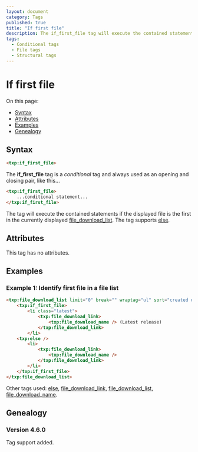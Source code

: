 ```yaml
---
layout: document
category: Tags
published: true
title: "If first file"
description: The if_first_file tag will execute the contained statements if the displayed file is the first in the currently displayed file download list.
tags:
  - Conditional tags
  - File tags
  - Structural tags
---
```


# If first file

On this page:

* [Syntax](#syntax)
* [Attributes](#attributes)
* [Examples](#examples)
* [Genealogy](#genealogy)

## Syntax

~~~ html
<txp:if_first_file>
~~~

The **if_first_file** tag is a *conditional* tag and always used as an opening and closing pair, like this...

~~~ html
<txp:if_first_file>
    ...conditional statement...
</txp:if_first_file>
~~~

The tag will execute the contained statements if the displayed file is the first in the currently displayed [file_download_list](file_download-list). The tag supports [else](else).

## Attributes

This tag has no attributes.

## Examples

### Example 1: Identify first file in a file list

~~~ html
<txp:file_download_list limit="0" break="" wraptag="ul" sort="created desc">
    <txp:if_first_file>
        <li class="latest">
            <txp:file_download_link>
                <txp:file_download_name /> (Latest release)
            </txp:file_download_link>
        </li>
    <txp:else />
        <li>
            <txp:file_download_link>
                <txp:file_download_name />
            </txp:file_download_link>
        </li>
    </txp:if_first_file>
</txp:file_download_list>
~~~

Other tags used: [else](else), [file_download_link](file_download_link), [file_download_list](file_download_list), [file_download_name](file_download_name).

## Genealogy

### Version 4.6.0

Tag support added.
